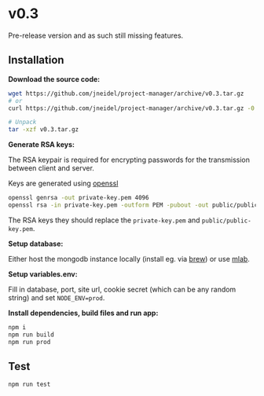 # v0.3

Pre-release version and as such still missing features.

## Installation

**Download the source code:**

```bash
wget https://github.com/jneidel/project-manager/archive/v0.3.tar.gz
# or
curl https://github.com/jneidel/project-manager/archive/v0.3.tar.gz -0

# Unpack
tar -xzf v0.3.tar.gz
```

**Generate RSA keys:**

The RSA keypair is required for encrypting passwords for the transmission between client and server.

Keys are generated using [openssl](https://www.openssl.org/)

```zsh
openssl genrsa -out private-key.pem 4096
openssl rsa -in private-key.pem -outform PEM -pubout -out public/public-key.pem
```

The RSA keys they should replace the `private-key.pem` and `public/public-key.pem`.

**Setup database:**

Either host the mongodb instance locally (install eg. via [brew](http://brewformulas.org/Mongodb)) or use [mlab](https://mlab.com/).

**Setup variables.env:**

Fill in database, port, site url, cookie secret (which can be any random string) and set `NODE_ENV=prod`. 

**Install dependencies, build files and run app:**

```bash
npm i
npm run build
npm run prod
```

## Test

```bash
npm run test
```

